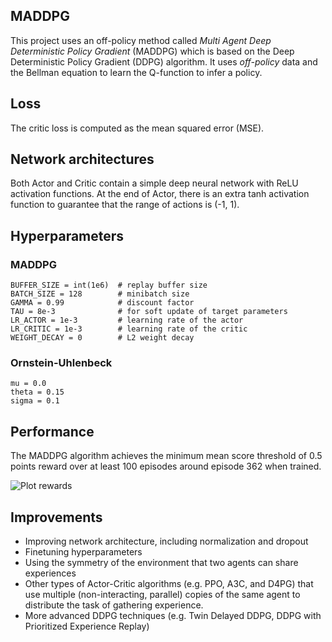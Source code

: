 ## MADDPG
This project uses an off-policy method called *Multi Agent Deep Deterministic Policy Gradient* (MADDPG) which is based on the Deep Deterministic Policy Gradient (DDPG) algorithm. It uses *off-policy* data and the Bellman equation to learn the Q-function to infer a policy.

## Loss
The critic loss is computed as the mean squared error (MSE).

## Network architectures
Both Actor and Critic contain a simple deep neural network with ReLU activation functions. At the end of Actor, there is an extra tanh activation function to guarantee that the range of actions is (-1, 1).

## Hyperparameters

### MADDPG
```
BUFFER_SIZE = int(1e6)  # replay buffer size
BATCH_SIZE = 128        # minibatch size
GAMMA = 0.99            # discount factor
TAU = 8e-3              # for soft update of target parameters
LR_ACTOR = 1e-3         # learning rate of the actor
LR_CRITIC = 1e-3        # learning rate of the critic
WEIGHT_DECAY = 0        # L2 weight decay
```

### Ornstein-Uhlenbeck
```
mu = 0.0 
theta = 0.15
sigma = 0.1
```

## Performance
The MADDPG algorithm achieves the minimum mean score threshold of 0.5 points reward over at least 100 episodes around episode 362 when trained.

![Plot rewards](https://github.com/d-kleine/Udacity_DRLND/blob/main/Project3_Collaboration-competition/plot_rewards-mean.png)

## Improvements
* Improving network architecture, including normalization and dropout
* Finetuning hyperparameters
* Using the symmetry of the environment that two agents can share experiences 
* Other types of Actor-Critic algorithms (e.g. PPO, A3C, and D4PG) that use multiple (non-interacting, parallel) copies of the same agent to distribute the task of gathering experience.
* More advanced DDPG techniques (e.g. Twin Delayed DDPG, DDPG with Prioritized Experience Replay)
